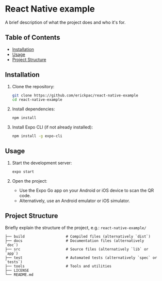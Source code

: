 
# React Native example

A brief description of what the project does and who it's for.

## Table of Contents

- [Installation](#installation)
- [Usage](#usage)
- [Project Structure](#project-structure)

## Installation

1. Clone the repository:
    ```sh
    git clone https://github.com/erickpac/react-native-example
    cd react-native-example
    ```

2. Install dependencies:
    ```sh
    npm install
    ```

3. Install Expo CLI (if not already installed):
    ```sh
    npm install -g expo-cli
    ```

## Usage

1. Start the development server:
    ```sh
    expo start
    ```

2. Open the project:
   - Use the Expo Go app on your Android or iOS device to scan the QR code.
   - Alternatively, use an Android emulator or iOS simulator.

## Project Structure

Briefly explain the structure of the project, e.g.:
`react-native-example/`
    
    ├── build                   # Compiled files (alternatively `dist`)
    ├── docs                    # Documentation files (alternatively `doc`)
    ├── src                     # Source files (alternatively `lib` or `app`)
    ├── test                    # Automated tests (alternatively `spec` or `tests`)
    ├── tools                   # Tools and utilities
    ├── LICENSE
    └── README.md
